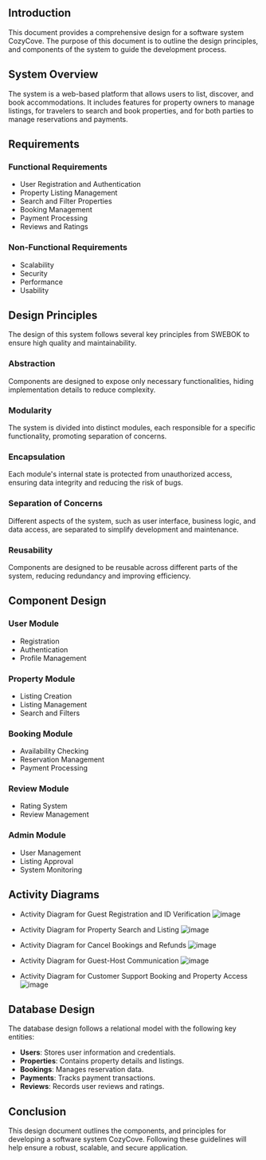 ## Introduction
This document provides a comprehensive design for a software system CozyCove. The purpose of this document is to outline the design principles, and components of the system to guide the development process.

## System Overview
The system is a web-based platform that allows users to list, discover, and book accommodations. It includes features for property owners to manage listings, for travelers to search and book properties, and for both parties to manage reservations and payments.

## Requirements
### Functional Requirements
- User Registration and Authentication
- Property Listing Management
- Search and Filter Properties
- Booking Management
- Payment Processing
- Reviews and Ratings

### Non-Functional Requirements
- Scalability
- Security
- Performance
- Usability

## Design Principles
The design of this system follows several key principles from SWEBOK to ensure high quality and maintainability.

### Abstraction
Components are designed to expose only necessary functionalities, hiding implementation details to reduce complexity.

### Modularity
The system is divided into distinct modules, each responsible for a specific functionality, promoting separation of concerns.

### Encapsulation
Each module's internal state is protected from unauthorized access, ensuring data integrity and reducing the risk of bugs.

### Separation of Concerns
Different aspects of the system, such as user interface, business logic, and data access, are separated to simplify development and maintenance.

### Reusability
Components are designed to be reusable across different parts of the system, reducing redundancy and improving efficiency.

## Component Design
### User Module
- Registration
- Authentication
- Profile Management

### Property Module
- Listing Creation
- Listing Management
- Search and Filters

### Booking Module
- Availability Checking
- Reservation Management
- Payment Processing

### Review Module
- Rating System
- Review Management

### Admin Module
- User Management
- Listing Approval
- System Monitoring

## Activity Diagrams
- Activity Diagram for Guest Registration and ID Verification
![image](https://github.com/SWENGG4Y2024/SWENGG4Y2024Team02/assets/87032748/985f600d-5ded-4f11-af55-b30ce5158478)

- Activity Diagram for Property Search and Listing
![image](https://github.com/SWENGG4Y2024/SWENGG4Y2024Team02/assets/87032748/b9e4101a-6170-48f1-93a7-949e54b1b0ee)

- Activity Diagram for Cancel Bookings and Refunds
![image](https://github.com/SWENGG4Y2024/SWENGG4Y2024Team02/assets/87032748/7850323e-05fc-4509-aa66-9bc5727668df)

- Activity Diagram for Guest-Host Communication
![image](https://github.com/SWENGG4Y2024/SWENGG4Y2024Team02/assets/87032748/d36aa4f6-d113-4ad9-ad4a-4386054560e4)

- Activity Diagram for Customer Support Booking and Property Access
![image](https://github.com/SWENGG4Y2024/SWENGG4Y2024Team02/assets/87032748/39f93d92-c3cf-42f2-ae05-0dfac02e21f2)






## Database Design
The database design follows a relational model with the following key entities:
- **Users**: Stores user information and credentials.
- **Properties**: Contains property details and listings.
- **Bookings**: Manages reservation data.
- **Payments**: Tracks payment transactions.
- **Reviews**: Records user reviews and ratings.
  
## Conclusion
This design document outlines the  components, and principles for developing a software system CozyCove. Following these guidelines will help ensure a robust, scalable, and secure application.
